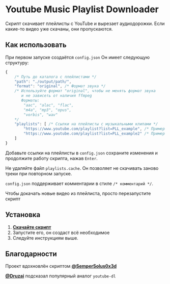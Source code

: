 # Youtube Music Playlist Downloader
Скрипт скачивает плейлисты с YouTube и вырезает аудиодорожки. Если какие-то видео уже скачаны, они пропускаются.

## Как использовать
При первом запуске создаётся `config.json`
Он имеет следующую структуру: 

```js
{
    /* Путь до каталога с плейлистами */
    "path": "./output/path/", 
    "format": "original", /* Формат звука */
    /* Используйте формат "original", чтобы не менять формат звука
       и не зависеть от наличия ffmpeg
       Форматы:
        "aac", "alac", "flac",
        "m4a", "mp3", "opus",
        "vorbis", "wav"
    */  
    "playlists": [ /* Ссылки на плейлисты с музыкальными клипами */
        "https://www.youtube.com/playlist?list=PLL_example", /* Пример первый */
        "https://www.youtube.com/playlist?list=PLL_example2" /* Пример последний */
    ]
}
```
Добавьте ссылки на плейлисты в `config.json`
сохраните изменения и продолжите работу скрипта, нажав `Enter`.

Не удаляйте файл `playlists.cache`.
Он позволяет не скачивать заново треки при повторном запуске.

`config.json` поддерживает комментарии в стиле `/* комментарий */`.

Чтобы докачать новые видео из плейлиста, просто перезапустите скрипт

## Установка
1. [**Скачайте скрипт**](https://github.com/MBQbUtils/YoutubeMusicPlaylistDownloader/releases/latest/download/main.exe)
2. Запустите его, он создаст всё необходимое
3. Следуйте инструкциям выше.

## Благодарности
Проект вдохновлён скриптом [**@SemperSolus0x3d**](https://github.com/SemperSolus0x3d)

[**@Druzai**](https://github.com/Druzai) подсказал популярный аналог `youtube-dl`
